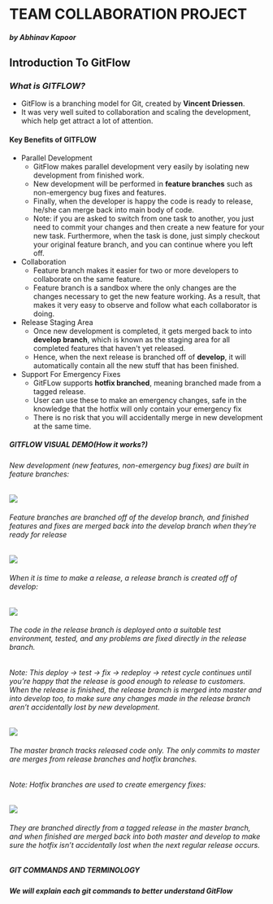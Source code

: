 # **TEAM COLLABORATION PROJECT**
##### by _Abhinav Kapoor_

## **Introduction To GitFlow**

### _What is **GITFLOW**?_ 

* GitFlow is a branching model for Git, created by **Vincent Driessen**.
* It was very well suited to collaboration and scaling the development, which help get attract a lot of attention.

#### Key Benefits of **GITFLOW**

* Parallel Development
    * GitFlow makes parallel development very easily by isolating new development from finished work.
    * New development will be performed in **feature branches** such as non-emergency bug fixes and features.
    * Finally, when the developer is happy the code is ready to release, he/she can merge back into main body of code.
    * Note: if you are asked to switch from one task to another, you just need to commit your changes and then create a new feature for your new task. Furthermore, when the task is done, just simply checkout your original feature branch, and you can continue where you left off.
* Collaboration
    * Feature branch makes it easier for two or more developers to collaborate on the same feature.
    * Feature branch is a sandbox where the only changes are the changes necessary to get the new feature working. As a result, that makes it very easy to observe and follow what each collaborator is doing.
* Release Staging Area
    * Once new development is completed, it gets merged back to into **develop branch**, which is known as the staging area for all completed features that haven't yet released.
    * Hence, when the next release is branched off of **develop**, it will automatically contain all the new stuff that has been finished.
* Support For Emergency Fixes
    * GitFLow supports **hotfix branched**, meaning branched made from a tagged release.
    * User can use these to make an emergency changes, safe in the knowledge that the hotfix will only contain your emergency fix
    * There is no risk that you will accidentally merge in new development at the same time.

##### GITFLOW VISUAL DEMO(_How it works?_)
###### New development (new features, non-emergency bug fixes) are built in feature branches:

![](Assets/images/GITFLOW%20IMG%201.jpg)

###### Feature branches are branched off of the develop branch, and finished features and fixes are merged back into the develop branch when they’re ready for release

![](Assets/images/GITFLOW%20IMG%202.jpg)

###### When it is time to make a release, a release branch is created off of develop:
       
![](Assets/images/GITFLOW%20IMG%203.jpg)

###### The code in the release branch is deployed onto a suitable test environment, tested, and any problems are fixed directly in the release branch. 
###### Note: This deploy -> test -> fix -> redeploy -> retest cycle continues until you’re happy that the release is good enough to release to customers. When the release is finished, the release branch is merged into master and into develop too, to make sure any changes made in the release branch aren’t accidentally lost by new development.

![](Assets/images/GITFLOW%20IMG%204.jpg)

###### The master branch tracks released code only. The only commits to master are merges from release branches and hotfix branches. 
###### Note: Hotfix branches are used to create emergency fixes:

![](Assets/images/GITFLOW%20IMG%205.jpg) 

###### They are branched directly from a tagged release in the master branch, and when finished are merged back into both master and develop to make sure the hotfix isn’t accidentally lost when the next regular release occurs. 
     
##### GIT COMMANDS AND TERMINOLOGY
##### We will explain each git commands to better understand GitFlow

    

